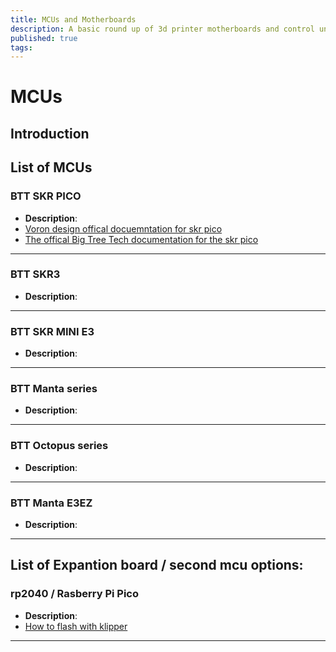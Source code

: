 ```yaml
---
title: MCUs and Motherboards
description: A basic round up of 3d printer motherboards and control units
published: true
tags: 
---
```

# MCUs

## Introduction


## List of MCUs

### **BTT SKR PICO**
- **Description**: 
- [Voron design offical docuemntation for skr pico](https://docs.vorondesign.com/build/software/skrPico_klipper.html)
- [The offical Big Tree Tech documentation for the skr pico](https://github.com/bigtreetech/SKR-Pico/tree/master)
---
### **BTT SKR3**
- **Description**: 
<!-- - [Learn More](./.md) -->
---
### **BTT SKR MINI E3**
- **Description**: 
<!-- - [Learn More](./.md) -->
---
### **BTT Manta series**
- **Description**: 
<!-- - [Learn More](./.md) -->
---
### **BTT Octopus series**
- **Description**: 
<!-- - [Learn More](./.md) -->
---
### **BTT Manta E3EZ**
- **Description**: 
<!-- - [Learn More](./.md) -->
---

## List of Expantion board / second mcu options:

### **rp2040 / Rasberry Pi Pico**
- **Description**: 
- [How to flash with klipper](rp2040.md)
---



<!-- Google AdSense Code -->
<script async src="https://pagead2.googlesyndication.com/pagead/js/adsbygoogle.js?client=ca-pub-8999624978372317"
     crossorigin="anonymous"></script>
<ins class="adsbygoogle"
     style="display:block; text-align:center;"
     data-ad-layout="in-article"
     data-ad-format="fluid"
     data-ad-client="ca-pub-8999624978372317"
     data-ad-slot="1140087271"></ins>
<script>
     (adsbygoogle = window.adsbygoogle || []).push({});
</script>
